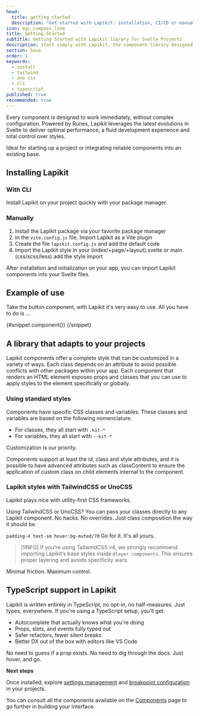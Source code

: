 ```yaml
---
head:
  title: getting started
  description: "Get started with Lapikit: installation, CI/CD or manual configuration. Everything you need to get your Svelte projects up and running fast."
icon: mgc_compass_line
title: getting Started
subtitle: Getting Started with Lapikit library for Svelte Projects
description: start simply with Lapikit, the component library designed for Svelte 5.
section: base
order: 1
keywords:
  - install
  - tailwind
  - uno css
  - cli
  - typescript
published: true
recommended: true
---
```


<script>
    import { Sandbox, CommandLine } from '$lib/components/index.js';
    // codes
    import ConfigureViteConfigJS from "$lib/components/docs/configure-vite.config.js?raw";
    import AddDefaultConfigLapikit from "$lib/components/docs/add-default-config-lapikit.ts?raw";
    import AddStyle from "$lib/components/docs/import-style.txt?raw";
    import AddLayerTailwindCSSStyle from "$lib/components/docs/tailwindcss-layer-style.txt?raw";


    // components
    import ButtonBase from "$lib/components/docs/button/button-base.svelte";
    import ButtonBaseCode from "$lib/components/docs/button/button-base.svelte?raw";

    // command line
    const commandInstall = [
        {pkg: "npm", command: ["npm i -D lapikit", "npx lapikit init"]},
        {pkg: "yarn", command: ["yarn add -D lapikit", "npx lapikit init"]},
    ];
    const commandInstallWithoutCLI = [
        {pkg: "npm", command: "npm i -D lapikit"},
        {pkg: "yarn", command: "yarn add -D lapikit"},
    ];
</script>

Every component is designed to work immediately, without complex configuration. Powered by Runes, Lapikit leverages the latest evolutions in Svelte to deliver optimal performance, a fluid development experience and total control over styles.

Ideal for starting up a project or integrating reliable components into an existing base.

## Installing Lapikit

### With CLI

Install Lapikit on your project quickly with your package manager.

<CommandLine name="intall-lapikit" command={commandInstall}/>

### Manually

1. Install the Lapikit package via your favorite package manager
   <CommandLine name="intall-lapikit-manually" command={commandInstallWithoutCLI}/>
2. In the `vite.config.js` file, Import Lapikit as a Vite plugin
   <Sandbox name="configure-vite-config-js" code={ConfigureViteConfigJS}/>
3. Create the file `lapikit.config.js` and add the default code
   <Sandbox name="add-default-config-lapikit" code={AddDefaultConfigLapikit}/>
4. Import the Lapikit style
   In your (index/+page/+layout).svelte or main.(css/scss/less) add the style import
   <Sandbox name="add-style-in-svelte" code={AddStyle}/>

After installation and initialization on your app, you can import Lapikit components into your Svelte files.

## Example of use

Take the button component, with Lapikit it's very easy to use. All you have to do is ...

<Sandbox name="button-base-sandbox" code={ButtonBaseCode}>
	{#snippet component()}
		<ButtonBase/>
	{/snippet}
</Sandbox>

## A library that adapts to your projects

Lapikit components offer a complete style that can be customized in a variety of ways. Each class depends on an attribute to avoid possible conflicts with other packages within your app. Each component that renders an HTML element exposes props and classes that you can use to apply styles to the element specifically or globally.

### Using standard styles

Components have specific CSS classes and variables. These classes and variables are based on the following nomenclature:

- For classes, they all start with `.kit-*`
- For variables, they all start with `--kit-*`

Customization is our priority.

Components support at least the id, class and style attributes, and it is possible to have advanced attributes such as classContent to ensure the application of custom class on child elements internal to the component.

### Lapikit styles with TailwindCSS or UnoCSS

Lapikit plays nice with utility-first CSS frameworks.

Using TailwindCSS or UnoCSS? You can pass your classes directly to any Lapikit component. No hacks. No overrides. Just class composition the way it should be.

`padding-4 text-sm hover:bg-muted/70` Go for it. It's all yours.

> [!INFO]
> If you're using TailwindCSS v4, we strongly recommend importing Lapikit’s base styles inside `@layer components`. This ensures proper layering and avoids specificity wars.

<Sandbox name="tailwindcss-layer-config-lapikit" code={AddLayerTailwindCSSStyle}/>

Minimal friction. Maximum control.

## TypeScript support in Lapikit

Lapikit is written entirely in TypeScript, no opt-in, no half-measures. Just types, everywhere.
If you're using a TypeScript setup, you'll get:

- Autocomplete that actually knows what you're doing
- Props, slots, and events fully typed out
- Safer refactors, fewer silent breaks
- Better DX out of the box with editors like VS Code

No need to guess if a prop exists. No need to dig through the docs. Just hover, and go.

**Next steps**

Once installed, explore [settings management](/docs/customize) and [breakpoint configuration](/docs/breakpoints) in your projects.

You can consult all the components available on the [Components](/docs/components) page to go further in building your interface.
